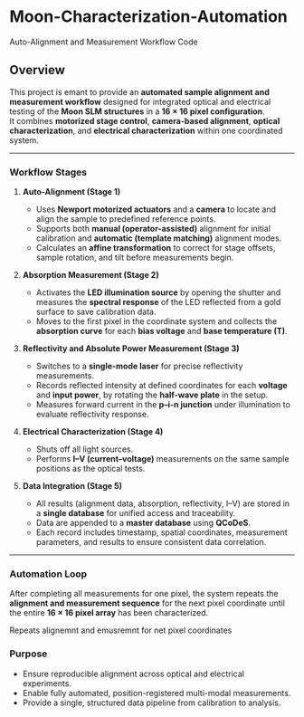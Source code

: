 # Moon-Characterization-Automation
Auto-Alignment and Measurement Workflow Code

## Overview

This project is emant to provide an **automated sample alignment and measurement workflow** designed for integrated optical and electrical testing of the **Moon SLM structures** in a **16 × 16 pixel configuration**.  
It combines **motorized stage control**, **camera-based alignment**, **optical characterization**, and **electrical characterization** within one coordinated system.  

---

### **Workflow Stages**

1. **Auto-Alignment (Stage 1)**  
   - Uses **Newport motorized actuators** and a **camera** to locate and align the sample to predefined reference points.  
   - Supports both **manual (operator-assisted)** alignment for initial calibration and **automatic (template matching)** alignment modes.  
   - Calculates an **affine transformation** to correct for stage offsets, sample rotation, and tilt before measurements begin.  

2. **Absorption Measurement (Stage 2)**  
   - Activates the **LED illumination source** by opening the shutter and measures the **spectral response** of the LED reflected from a gold surface to save calibration data.  
   - Moves to the first pixel in the coordinate system and collects the **absorption curve** for each **bias voltage** and **base temperature (T)**.  

3. **Reflectivity and Absolute Power Measurement (Stage 3)**  
   - Switches to a **single-mode laser** for precise reflectivity measurements.  
   - Records reflected intensity at defined coordinates for each **voltage** and **input power**, by rotating the **half-wave plate** in the setup.  
   - Measures forward current in the **p–i-n junction** under illumination to evaluate reflectivity response.  

4. **Electrical Characterization (Stage 4)**  
   - Shuts off all light sources.  
   - Performs **I–V (current–voltage)** measurements on the same sample positions as the optical tests.  

5. **Data Integration (Stage 5)**  
   - All results (alignment data, absorption, reflectivity, I–V) are stored in a **single database** for unified access and traceability.  
   - Data are appended to a **master database** using **QCoDeS**.  
   - Each record includes timestamp, spatial coordinates, measurement parameters, and results to ensure consistent data correlation.  

---

### **Automation Loop**
After completing all measurements for one pixel, the system repeats the **alignment and measurement sequence** for the next pixel coordinate until the entire **16 × 16 pixel array** has been characterized.
  
Repeats alignemnt and emusremnt for net pixel coordinates

### **Purpose**
- Ensure reproducible alignment across optical and electrical experiments.  
- Enable fully automated, position-registered multi-modal measurements.  
- Provide a single, structured data pipeline from calibration to analysis.  
